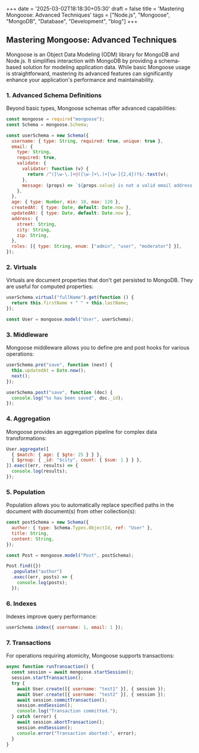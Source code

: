 +++
date = '2025-03-02T18:18:30+05:30'
draft = false
title = 'Mastering Mongoose: Advanced Techniques'
tags = ["Node.js", "Mongoose", "MongoDB", "Database", "Development", "blog"]
+++

## Mastering Mongoose: Advanced Techniques

<!--more-->

Mongoose is an Object Data Modeling (ODM) library for MongoDB and Node.js. It simplifies interaction with MongoDB by providing a schema-based solution for modeling application data. While basic Mongoose usage is straightforward, mastering its advanced features can significantly enhance your application's performance and maintainability.

### 1. Advanced Schema Definitions

Beyond basic types, Mongoose schemas offer advanced capabilities:

```javascript
const mongoose = require("mongoose");
const Schema = mongoose.Schema;

const userSchema = new Schema({
  username: { type: String, required: true, unique: true },
  email: {
    type: String,
    required: true,
    validate: {
      validator: function (v) {
        return /^([\w-\.]+@([\w-]+\.)+[\w-]{2,4})?$/.test(v);
      },
      message: (props) => `${props.value} is not a valid email address!`,
    },
  },
  age: { type: Number, min: 18, max: 120 },
  createdAt: { type: Date, default: Date.now },
  updatedAt: { type: Date, default: Date.now },
  address: {
    street: String,
    city: String,
    zip: String,
  },
  roles: [{ type: String, enum: ["admin", "user", "moderator"] }],
});
```

### 2. Virtuals

Virtuals are document properties that don't get persisted to MongoDB. They are useful for computed properties:

```javascript
userSchema.virtual("fullName").get(function () {
  return this.firstName + " " + this.lastName;
});

const User = mongoose.model("User", userSchema);
```

### 3. Middleware

Mongoose middleware allows you to define pre and post hooks for various operations:

```javascript
userSchema.pre("save", function (next) {
  this.updatedAt = Date.now();
  next();
});

userSchema.post("save", function (doc) {
  console.log("%s has been saved", doc._id);
});
```

### 4. Aggregation

Mongoose provides an aggregation pipeline for complex data transformations:

```javascript
User.aggregate([
  { $match: { age: { $gte: 25 } } },
  { $group: { _id: "$city", count: { $sum: 1 } } },
]).exec((err, results) => {
  console.log(results);
});
```

### 5. Population

Population allows you to automatically replace specified paths in the document with document(s) from other collection(s):

```javascript
const postSchema = new Schema({
  author: { type: Schema.Types.ObjectId, ref: "User" },
  title: String,
  content: String,
});

const Post = mongoose.model("Post", postSchema);

Post.find({})
  .populate("author")
  .exec((err, posts) => {
    console.log(posts);
  });
```

### 6. Indexes

Indexes improve query performance:

```javascript
userSchema.index({ username: 1, email: 1 });
```

### 7. Transactions

For operations requiring atomicity, Mongoose supports transactions:

```javascript
async function runTransaction() {
  const session = await mongoose.startSession();
  session.startTransaction();
  try {
    await User.create([{ username: "test1" }], { session });
    await User.create([{ username: "test2" }], { session });
    await session.commitTransaction();
    session.endSession();
    console.log("Transaction committed.");
  } catch (error) {
    await session.abortTransaction();
    session.endSession();
    console.error("Transaction aborted:", error);
  }
}
```

